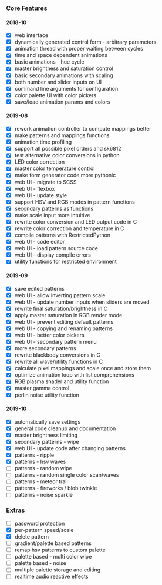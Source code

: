 ### Core Features
#### 2018-10
- [x] web interface
- [x] dynamically generated control form - arbitrary parameters
- [x] animation thread with proper waiting between cycles
- [x] time and space dependent animations
- [x] basic animations - hue cycle
- [x] master brightness and saturation control
- [x] basic secondary animations with scaling
- [x] both number and slider inputs on UI
- [x] command line arguments for configuration
- [x] color palette UI with color pickers
- [x] save/load animation params and colors

#### 2019-08
- [x] rework animation controller to compute mappings better
- [x] make patterns and mappings functions
- [x] animation time profiling
- [x] support all possible pixel orders and sk6812
- [x] test alternative color conversions in python
- [x] LED color correction
- [x] master color temperature control
- [x] make form generator code more pythonic
- [x] web UI - migrate to SCSS
- [x] web UI - flexbox
- [x] web UI - update style
- [x] support HSV and RGB modes in pattern functions
- [x] secondary patterns as functions
- [x] make scale input more intuitive
- [x] rewrite color conversion and LED output code in C
- [x] rewrite color correction and temperature in C
- [x] compile patterns with RestrictedPython
- [x] web UI - code editor
- [x] web UI - load pattern source code
- [x] web UI - display compile errors
- [x] utility functions for restricted environment

#### 2019-09
- [x] save edited patterns
- [x] web UI - allow inverting pattern scale
- [x] web UI - update number inputs when sliders are moved
- [x] rewrite final saturation/brightness in C
- [x] apply master saturation in RGB render mode
- [x] web UI - prevent editing default patterns
- [x] web UI - copying and renaming patterns
- [x] web UI - better color pickers
- [x] web UI - secondary pattern menu
- [x] more secondary patterns
- [x] rewrite blackbody conversions in C
- [x] rewrite all wave/utility functions in C
- [x] calculate pixel mappings and scale once and store them
- [x] optimize animation loop with list comprehensions
- [x] RGB plasma shader and utility function
- [x] master gamma control
- [x] perlin noise utility function

#### 2019-10
- [x] automatically save settings
- [x] general code cleanup and documentation
- [x] master brightness limiting
- [x] secondary patterns - wipe
- [x] web UI - update code after changing patterns
- [x] patterns - ripple
- [x] patterns - hsv waves
- [ ] patterns - random wipe
- [ ] patterns - random single color scan/waves
- [ ] patterns - meteor trail
- [ ] patterns - fireworks / blob twinkle
- [ ] patterns - noise sparkle

### Extras
- [ ] password protection
- [x] per-pattern speed/scale
- [x] delete pattern
- [ ] gradient/palette based patterns
- [ ] remap hsv patterns to custom palette
- [ ] palette based - multi color wipe
- [ ] palette based - noise
- [ ] multiple palette storage and editing
- [ ] realtime audio reactive effects
